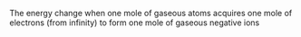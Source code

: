 The energy change when one mole of gaseous atoms acquires one mole of electrons (from infinity) to form one mole of gaseous negative ions

